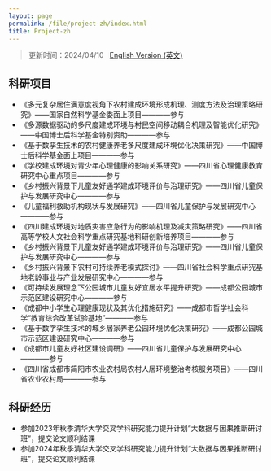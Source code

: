 ```yaml
---
layout: page
permalink: /file/project-zh/index.html
title: Project-zh
---
```


> 更新时间：2024/04/10 &nbsp; [English Version (英文)](https://longyistar.github.io/awards/)

## 科研项目

- 《多元复杂居住满意度视角下农村建成环境形成机理、测度方法及治理策略研究》——国家自然科学基金委面上项目————参与
- 《多源数据驱动的多尺度建成环境与村民空间移动耦合机理及智能优化研究》——中国博士后科学基金特别资助————参与
- 《基于数孪生技术的农村健康养老多尺度建成环境优化决策研究》——中国博士后科学基金面上项目————参与
- 《学校建成环境对青少年心理健康的影响关系研究》——四川省心理健康教育研究中心重点项目————参与
- 《乡村振兴背景下儿童友好通学建成环境评价与治理研究》——四川省儿童保护与发展研究中心————参与
- 《儿童福利救助机构现状与发展研究》——四川省儿童保护与发展研究中心————参与
- 《四川建成环境对地质灾害应急行为的影响机理及减灾策略研究》——四川省高等学校人文社会科学重点研究基地科研创新培养项目————参与
- 《乡村振兴背景下儿童友好通学建成环境评价与治理研究》——四川省儿童保护与发展研究中心————参与
- 《乡村振兴背景下农村可持续养老模式探讨》——四川省社会科学重点研究基地老龄事业与产业发展研究中心————参与
- 《可持续发展理念下公园城市儿童友好宜居水平提升研究》——成都公园城市示范区建设研究中心————参与
- 《成都中小学生心理健康现状及其优化措施研究》——成都市哲学社会科学“教育综合改革试验基地”————参与
- 《基于数字孪生技术的城乡居家养老公园环境优化决策研究》——成都公园城市示范区建设研究中心————参与
- 《成都市儿童友好社区建设调研》——四川省儿童保护与发展研究中心————参与
- 《四川省成都市简阳市农业农村局农村人居环境整治考核服务项目》——四川省农业农村局————参与

## 科研经历

- 参加2023年秋季清华大学交叉学科研究能力提升计划“大数据与因果推断研讨班”，提交论文顺利结课
- 参加2024年秋季清华大学交叉学科研究能力提升计划“大数据与因果推断研讨班”，提交论文顺利结课

